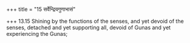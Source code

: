 +++
title = "15 सर्वेन्द्रियगुणाभासं"

+++
13.15 Shining by the functions of the senses, and yet devoid of the
senses, detached and yet supporting all, devoid of Gunas and yet
experiencing the Gunas;
